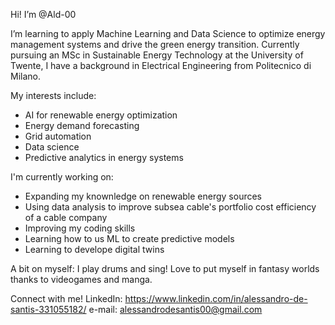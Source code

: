 Hi! I’m @Ald-00

I’m learning to apply Machine Learning and Data Science to optimize energy
management systems and drive the green energy transition.
Currently pursuing an MSc in Sustainable Energy Technology at the University of Twente, 
I have a background in Electrical Engineering from Politecnico di Milano.

My interests include:
- AI for renewable energy optimization
- Energy demand forecasting
- Grid automation
- Data science
- Predictive analytics in energy systems

I'm currently working on:
- Expanding my knownledge on renewable energy sources
- Using data analysis to improve subsea cable's portfolio cost efficiency of a cable company
- Improving my coding skills
- Learning how to us ML to create predictive models
- Learning to develope digital twins

A bit on myself:
I play drums and sing! Love to put myself in fantasy worlds thanks to videogames and manga.

Connect with me!
LinkedIn: https://www.linkedin.com/in/alessandro-de-santis-331055182/
e-mail: alessandrodesantis00@gmail.com
